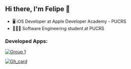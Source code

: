 ## Hi there, I'm Felipe 👋

- 🖥 iOS Developer at Apple Developer Academy - PUCRS
- 👨🏻‍🎓 Software Engineering student at PUCRS
### Developed Apps:
[![Group 1](https://user-images.githubusercontent.com/69091399/129435562-522b1b96-4f95-470d-9fc8-7a065022ec7b.png)](https://apps.apple.com/br/app/goalsetter/id1575428267)

[![Gh_card](https://user-images.githubusercontent.com/69091399/129499747-3d34513d-0615-48ec-8dfa-8bf0c8beb105.png)](https://apps.apple.com/br/app/goalsetter/id1575428267)

